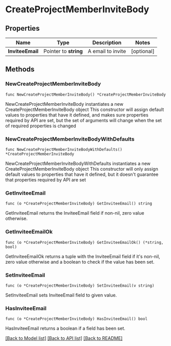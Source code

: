 # CreateProjectMemberInviteBody

## Properties

Name | Type | Description | Notes
------------ | ------------- | ------------- | -------------
**InviteeEmail** | Pointer to **string** | A email to invite | [optional] 

## Methods

### NewCreateProjectMemberInviteBody

`func NewCreateProjectMemberInviteBody() *CreateProjectMemberInviteBody`

NewCreateProjectMemberInviteBody instantiates a new CreateProjectMemberInviteBody object
This constructor will assign default values to properties that have it defined,
and makes sure properties required by API are set, but the set of arguments
will change when the set of required properties is changed

### NewCreateProjectMemberInviteBodyWithDefaults

`func NewCreateProjectMemberInviteBodyWithDefaults() *CreateProjectMemberInviteBody`

NewCreateProjectMemberInviteBodyWithDefaults instantiates a new CreateProjectMemberInviteBody object
This constructor will only assign default values to properties that have it defined,
but it doesn't guarantee that properties required by API are set

### GetInviteeEmail

`func (o *CreateProjectMemberInviteBody) GetInviteeEmail() string`

GetInviteeEmail returns the InviteeEmail field if non-nil, zero value otherwise.

### GetInviteeEmailOk

`func (o *CreateProjectMemberInviteBody) GetInviteeEmailOk() (*string, bool)`

GetInviteeEmailOk returns a tuple with the InviteeEmail field if it's non-nil, zero value otherwise
and a boolean to check if the value has been set.

### SetInviteeEmail

`func (o *CreateProjectMemberInviteBody) SetInviteeEmail(v string)`

SetInviteeEmail sets InviteeEmail field to given value.

### HasInviteeEmail

`func (o *CreateProjectMemberInviteBody) HasInviteeEmail() bool`

HasInviteeEmail returns a boolean if a field has been set.


[[Back to Model list]](../README.md#documentation-for-models) [[Back to API list]](../README.md#documentation-for-api-endpoints) [[Back to README]](../README.md)


